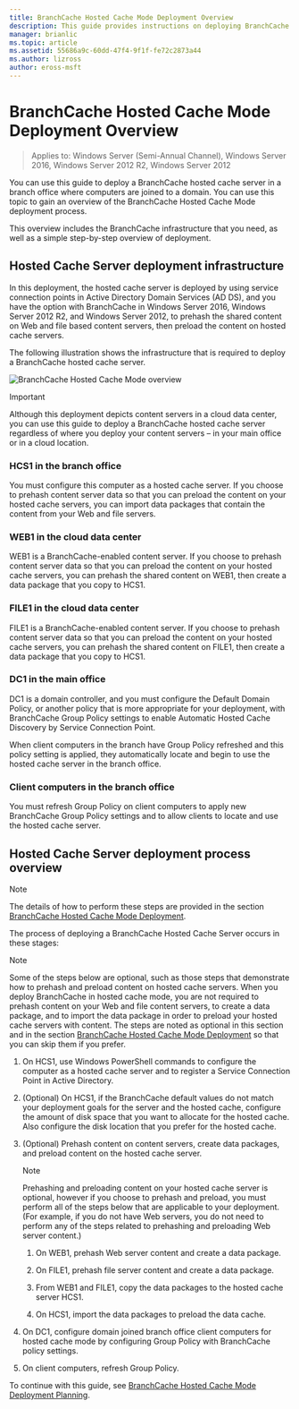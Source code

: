 ```yaml
---
title: BranchCache Hosted Cache Mode Deployment Overview
description: This guide provides instructions on deploying BranchCache in hosted cache mode on computers running Windows Server 2016 and Windows 10
manager: brianlic
ms.topic: article
ms.assetid: 55686a9c-60dd-47f4-9f1f-fe72c2873a44
ms.author: lizross
author: eross-msft
---
```

# BranchCache Hosted Cache Mode Deployment Overview

>Applies to: Windows Server (Semi-Annual Channel), Windows Server 2016, Windows Server 2012 R2, Windows Server 2012

You can use this guide to deploy a BranchCache hosted cache server in a branch office where computers are joined to a domain. You can use this topic to gain an overview of the BranchCache Hosted Cache Mode deployment process.

This overview includes the BranchCache infrastructure that you need, as well as a simple step-by-step overview of deployment.

## <a name="bkmk_components"></a>Hosted Cache Server deployment infrastructure

In this deployment, the hosted cache server is deployed by using service connection points in Active Directory Domain Services \(AD DS\), and you have the option with BranchCache in Windows Server 2016, Windows Server 2012 R2, and Windows Server 2012, to prehash the shared content on Web and file based content servers, then preload the content on hosted cache servers.

The following illustration shows the infrastructure that is required to deploy a BranchCache hosted cache server.

![BranchCache Hosted Cache Mode overview](../../../media/BranchCache-Hcm-Overview/Bc-Hcm-Overview.jpg)

> [!IMPORTANT]
> Although this deployment depicts content servers in a cloud data center, you can use this guide to deploy a BranchCache hosted cache server regardless of where you deploy your content servers – in your main office or in a cloud location.

### HCS1 in the branch office

You must configure this computer as a hosted cache server. If you choose to prehash content server data so that you can preload the content on your hosted cache servers, you can import data packages that contain the content from your Web and file servers.

### WEB1 in the cloud data center

WEB1 is a BranchCache\-enabled content server. If you choose to prehash content server data so that you can preload the content on your hosted cache servers, you can prehash the shared content on WEB1, then create a data package that you copy to HCS1.

### FILE1 in the cloud data center

FILE1 is a BranchCache\-enabled content server. If you choose to prehash content server data so that you can preload the content on your hosted cache servers, you can prehash the shared content on FILE1, then create a data package that you copy to HCS1.

### DC1 in the main office

DC1 is a domain controller, and you must configure the Default Domain Policy, or another policy that is more appropriate for your deployment,  with BranchCache Group Policy settings to enable Automatic Hosted Cache Discovery by Service Connection Point.

When client computers in the branch have Group Policy refreshed and this policy setting is applied, they automatically locate and begin to use the hosted cache server in the branch office.

### Client computers in the branch office

You must refresh Group Policy on client computers to apply new BranchCache Group Policy settings and to allow clients to locate and use the hosted cache server.

## <a name="bkmk_overview"></a>Hosted Cache Server deployment process overview

>[!NOTE]
>The details of how to perform these steps are provided in the section [BranchCache Hosted Cache Mode Deployment](4-Bc-Hcm-Deployment.md).

The process of deploying a BranchCache Hosted Cache Server occurs in these stages:

>[!NOTE]
>Some of the steps below are optional, such as those steps that demonstrate how to prehash and preload content on hosted cache servers. When you deploy BranchCache in hosted cache mode, you are not required to prehash content on your Web and file content servers, to create a data package, and to import the data package in order to preload your hosted cache servers with content. The steps are noted as optional in this section and in the section [BranchCache Hosted Cache Mode Deployment](4-Bc-Hcm-Deployment.md) so that you can skip them if you prefer.

1. On HCS1, use Windows PowerShell commands to configure the computer as a hosted cache server and to register a Service Connection Point in Active Directory.

2. \(Optional\) On HCS1, if the BranchCache default values do not match your deployment goals for the server and the hosted cache, configure the amount of disk space that you want to allocate for the hosted cache. Also configure the disk location that you prefer for the hosted cache.

3. \(Optional\) Prehash content on content servers, create data packages, and preload content on the hosted cache server.

    > [!NOTE]
    > Prehashing and preloading content on your hosted cache server is optional, however if you choose to prehash and preload, you must perform all of the steps below that are applicable to your deployment. \(For example, if you do not have Web servers, you do not need to perform any of the steps related to prehashing and preloading Web server content.\)

    1. On WEB1, prehash Web server content and create a data package.

    2. On FILE1, prehash file server content and create a data package.

    3. From WEB1 and FILE1, copy the data packages to the hosted cache server HCS1.

    4. On HCS1, import the data packages to preload the data cache.

4. On DC1, configure domain joined branch office client computers for hosted cache mode by configuring Group Policy with BranchCache policy settings.

5. On client computers, refresh Group Policy.

To continue with this guide, see [BranchCache Hosted Cache Mode Deployment Planning](3-Bc-Hcm-Plan.md).